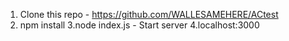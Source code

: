 1. Clone this repo - https://github.com/WALLESAMEHERE/ACtest
2. npm install
3.node index.js - Start server
4.localhost:3000 